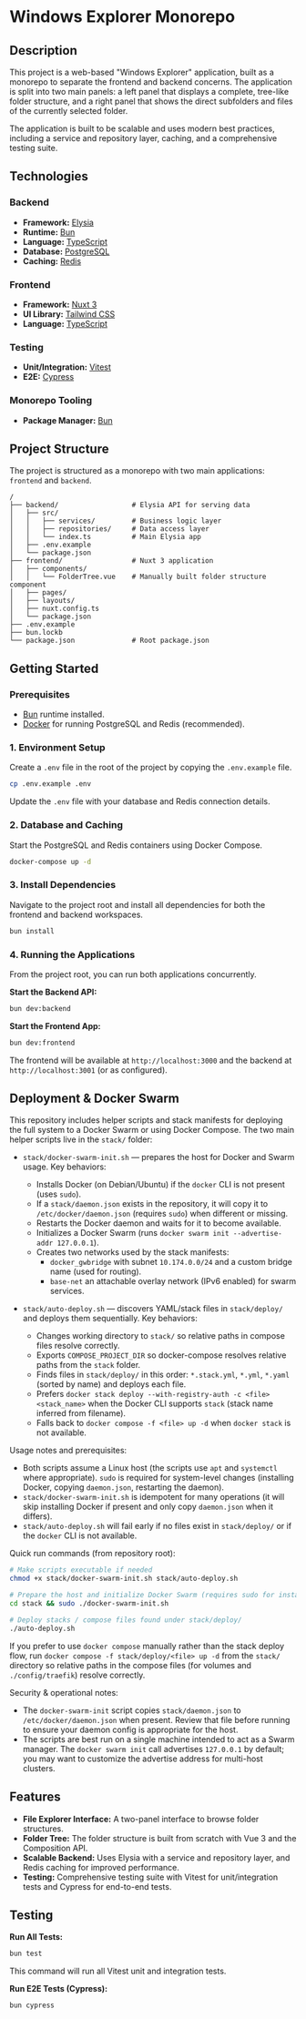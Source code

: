 # Windows Explorer Monorepo

## Description

This project is a web-based "Windows Explorer" application, built as a monorepo to separate the frontend and backend concerns. The application is split into two main panels: a left panel that displays a complete, tree-like folder structure, and a right panel that shows the direct subfolders and files of the currently selected folder.

The application is built to be scalable and uses modern best practices, including a service and repository layer, caching, and a comprehensive testing suite.

## Technologies

### Backend

  * **Framework:** [Elysia](https://elysiajs.com/)
  * **Runtime:** [Bun](https://bun.sh/)
  * **Language:** [TypeScript](https://www.typescriptlang.org/)
  * **Database:** [PostgreSQL](https://www.postgresql.org/)
  * **Caching:** [Redis](https://redis.io/)

### Frontend

  * **Framework:** [Nuxt 3](https://nuxt.com/)
  * **UI Library:** [Tailwind CSS](https://tailwindcss.com/)
  * **Language:** [TypeScript](https://www.typescriptlang.org/)

### Testing

  * **Unit/Integration:** [Vitest](https://vitest.dev/)
  * **E2E:** [Cypress](https://www.cypress.io/)

### Monorepo Tooling

  * **Package Manager:** [Bun](https://bun.sh/)

## Project Structure

The project is structured as a monorepo with two main applications: `frontend` and `backend`.

```
/
├── backend/                  # Elysia API for serving data
│   ├── src/
│   │   ├── services/         # Business logic layer
│   │   ├── repositories/     # Data access layer
│   │   └── index.ts          # Main Elysia app
│   ├── .env.example
│   └── package.json
├── frontend/                 # Nuxt 3 application
│   ├── components/
│   │   └── FolderTree.vue    # Manually built folder structure component
│   ├── pages/
│   ├── layouts/
│   ├── nuxt.config.ts
│   └── package.json
├── .env.example
├── bun.lockb
└── package.json              # Root package.json
```

## Getting Started

### Prerequisites

  * [Bun](https://bun.sh/) runtime installed.
  * [Docker](https://www.docker.com/) for running PostgreSQL and Redis (recommended).

### 1\. Environment Setup

Create a `.env` file in the root of the project by copying the `.env.example` file.

```bash
cp .env.example .env
```

Update the `.env` file with your database and Redis connection details.

### 2\. Database and Caching

Start the PostgreSQL and Redis containers using Docker Compose.

```bash
docker-compose up -d
```

### 3\. Install Dependencies

Navigate to the project root and install all dependencies for both the frontend and backend workspaces.

```bash
bun install
```

### 4\. Running the Applications

From the project root, you can run both applications concurrently.

**Start the Backend API:**

```bash
bun dev:backend
```

**Start the Frontend App:**

```bash
bun dev:frontend
```

The frontend will be available at `http://localhost:3000` and the backend at `http://localhost:3001` (or as configured).

## Deployment & Docker Swarm

This repository includes helper scripts and stack manifests for deploying the full system to a Docker Swarm or using Docker Compose. The two main helper scripts live in the `stack/` folder:

- `stack/docker-swarm-init.sh` — prepares the host for Docker and Swarm usage. Key behaviors:
  - Installs Docker (on Debian/Ubuntu) if the `docker` CLI is not present (uses `sudo`).
  - If a `stack/daemon.json` exists in the repository, it will copy it to `/etc/docker/daemon.json` (requires `sudo`) when different or missing.
  - Restarts the Docker daemon and waits for it to become available.
  - Initializes a Docker Swarm (runs `docker swarm init --advertise-addr 127.0.0.1`).
  - Creates two networks used by the stack manifests:
    - `docker_gwbridge` with subnet `10.174.0.0/24` and a custom bridge name (used for routing).
    - `base-net` an attachable overlay network (IPv6 enabled) for swarm services.

- `stack/auto-deploy.sh` — discovers YAML/stack files in `stack/deploy/` and deploys them sequentially. Key behaviors:
  - Changes working directory to `stack/` so relative paths in compose files resolve correctly.
  - Exports `COMPOSE_PROJECT_DIR` so docker-compose resolves relative paths from the `stack` folder.
  - Finds files in `stack/deploy/` in this order: `*.stack.yml`, `*.yml`, `*.yaml` (sorted by name) and deploys each file.
  - Prefers `docker stack deploy --with-registry-auth -c <file> <stack_name>` when the Docker CLI supports `stack` (stack name inferred from filename).
  - Falls back to `docker compose -f <file> up -d` when `docker stack` is not available.

Usage notes and prerequisites:

- Both scripts assume a Linux host (the scripts use `apt` and `systemctl` where appropriate). `sudo` is required for system-level changes (installing Docker, copying `daemon.json`, restarting the daemon).
- `stack/docker-swarm-init.sh` is idempotent for many operations (it will skip installing Docker if present and only copy `daemon.json` when it differs).
- `stack/auto-deploy.sh` will fail early if no files exist in `stack/deploy/` or if the `docker` CLI is not available.

Quick run commands (from repository root):

```bash
# Make scripts executable if needed
chmod +x stack/docker-swarm-init.sh stack/auto-deploy.sh

# Prepare the host and initialize Docker Swarm (requires sudo for installs/copies)
cd stack && sudo ./docker-swarm-init.sh

# Deploy stacks / compose files found under stack/deploy/
./auto-deploy.sh
```

If you prefer to use `docker compose` manually rather than the stack deploy flow, run `docker compose -f stack/deploy/<file> up -d` from the `stack/` directory so relative paths in the compose files (for volumes and `./config/traefik`) resolve correctly.

Security & operational notes:

- The `docker-swarm-init` script copies `stack/daemon.json` to `/etc/docker/daemon.json` when present. Review that file before running to ensure your daemon config is appropriate for the host.
- The scripts are best run on a single machine intended to act as a Swarm manager. The `docker swarm init` call advertises `127.0.0.1` by default; you may want to customize the advertise address for multi-host clusters.

## Features

  * **File Explorer Interface:** A two-panel interface to browse folder structures.
  * **Folder Tree:** The folder structure is built from scratch with Vue 3 and the Composition API.
  * **Scalable Backend:** Uses Elysia with a service and repository layer, and Redis caching for improved performance.
  * **Testing:** Comprehensive testing suite with Vitest for unit/integration tests and Cypress for end-to-end tests.

## Testing

**Run All Tests:**

```bash
bun test
```

This command will run all Vitest unit and integration tests.

**Run E2E Tests (Cypress):**

```bash
bun cypress
```